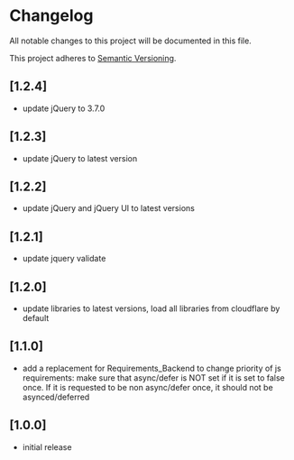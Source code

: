 # Changelog

All notable changes to this project will be documented in this file.

This project adheres to [Semantic Versioning](http://semver.org/).

## [1.2.4]

* update jQuery to 3.7.0

## [1.2.3]

* update jQuery to latest version

## [1.2.2]

* update jQuery and jQuery UI to latest versions

## [1.2.1]

* update jquery validate

## [1.2.0]

* update libraries to latest versions, load all libraries from cloudflare by default

## [1.1.0]

* add a replacement for Requirements_Backend to change priority of js requirements: make sure that async/defer is NOT set if it is set to false once. If it is requested to be non async/defer once, it should not be asynced/deferred

## [1.0.0]

* initial release
